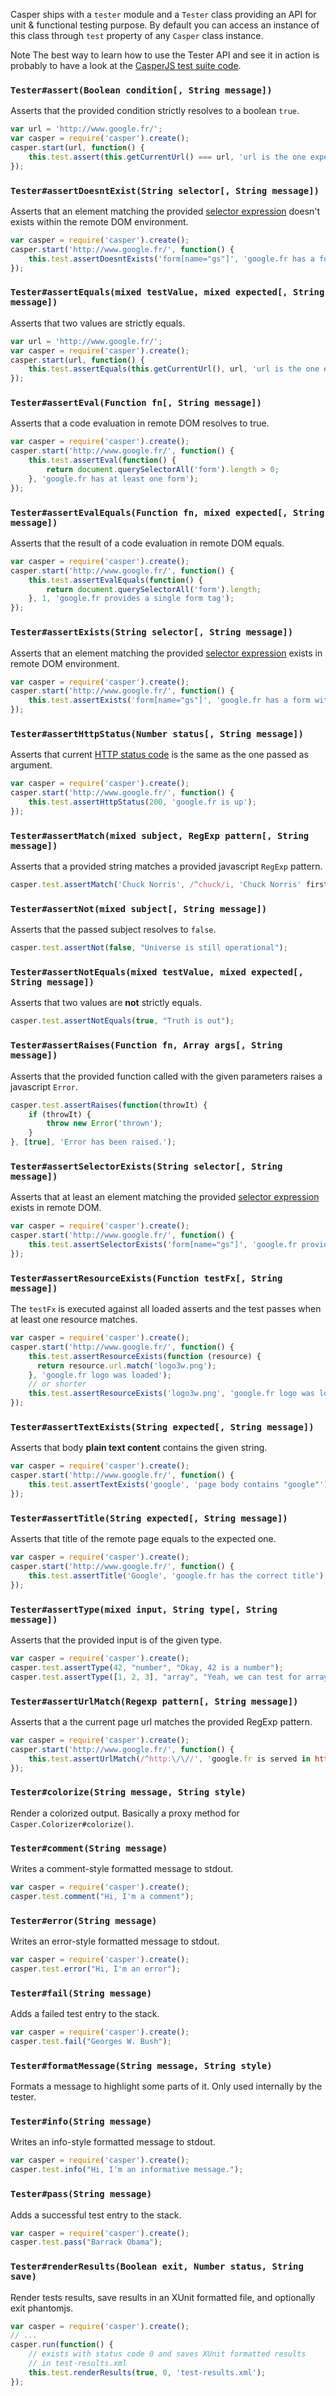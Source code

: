 Casper ships with a `tester` module and a `Tester` class providing an
API for unit & functional testing purpose. By default you can access an
instance of this class through `test` property of any `Casper` class
instance.

<span class="label label-info">Note</span> The best way to learn how to use the
Tester API and see it in action is probably to have a look at the [CasperJS
test suite code](https://github.com/n1k0/casperjs/blob/master/tests/run.js).

<h3 id="assert"><code>Tester#assert(Boolean condition[, String message])</code></h3>

Asserts that the provided condition strictly resolves to a boolean
`true`.

```javascript
var url = 'http://www.google.fr/';
var casper = require('casper').create();
casper.start(url, function() {
    this.test.assert(this.getCurrentUrl() === url, 'url is the one expected');
});
```

<h3 id="assertDoesntExist"><code>Tester#assertDoesntExist(String selector[, String message])</code></h3>

Asserts that an element matching the provided [selector expression](selectors.html) doesn't exists within
the remote DOM environment.

```javascript
var casper = require('casper').create();
casper.start('http://www.google.fr/', function() {
    this.test.assertDoesntExists('form[name="gs"]', 'google.fr has a form with name "gs"');
});
```

<h3 id="assertEquals"><code>Tester#assertEquals(mixed testValue, mixed expected[, String message])</code></h3>

Asserts that two values are strictly equals.

```javascript
var url = 'http://www.google.fr/';
var casper = require('casper').create();
casper.start(url, function() {
    this.test.assertEquals(this.getCurrentUrl(), url, 'url is the one expected');
});
```

<h3 id="assertEval"><code>Tester#assertEval(Function fn[, String message])</code></h3>

Asserts that a code evaluation in remote DOM resolves to true.

```javascript
var casper = require('casper').create();
casper.start('http://www.google.fr/', function() {
    this.test.assertEval(function() {
        return document.querySelectorAll('form').length > 0;
    }, 'google.fr has at least one form');
});
```

<h3 id="assertEvalEquals"><code>Tester#assertEvalEquals(Function fn, mixed expected[, String message])</code></h3>

Asserts that the result of a code evaluation in remote DOM equals.

```javascript
var casper = require('casper').create();
casper.start('http://www.google.fr/', function() {
    this.test.assertEvalEquals(function() {
        return document.querySelectorAll('form').length;
    }, 1, 'google.fr provides a single form tag');
});
```

<h3 id="assertExists"><code>Tester#assertExists(String selector[, String message])</code></h3>

Asserts that an element matching the provided [selector expression](selectors.html) exists in
remote DOM environment.

```javascript
var casper = require('casper').create();
casper.start('http://www.google.fr/', function() {
    this.test.assertExists('form[name="gs"]', 'google.fr has a form with name "gs"');
});
```

<h3 id="assertHttpStatus"><code>Tester#assertHttpStatus(Number status[, String message])</code></h3>

Asserts that current [HTTP status code](http://www.w3.org/Protocols/rfc2616/rfc2616-sec10.html)
is the same as the one passed as argument.

```javascript
var casper = require('casper').create();
casper.start('http://www.google.fr/', function() {
    this.test.assertHttpStatus(200, 'google.fr is up');
});
```

<h3 id="assertMatch"><code>Tester#assertMatch(mixed subject, RegExp pattern[, String message])</code></h3>

Asserts that a provided string matches a provided javascript `RegExp`
pattern.

```javascript
casper.test.assertMatch('Chuck Norris', /^chuck/i, 'Chuck Norris' first name is chuck');
```

<h3 id="assertNot"><code>Tester#assertNot(mixed subject[, String message])</code></h3>

Asserts that the passed subject resolves to `false`.

```javascript
casper.test.assertNot(false, "Universe is still operational");
```

<h3 id="assertNotEquals"><code>Tester#assertNotEquals(mixed testValue, mixed expected[, String message])</code></h3>

Asserts that two values are **not** strictly equals.

```javascript
casper.test.assertNotEquals(true, "Truth is out");
```

<h3 id="assertRaises"><code>Tester#assertRaises(Function fn, Array args[, String message])</code></h3>

Asserts that the provided function called with the given parameters
raises a javascript `Error`.

```javascript
casper.test.assertRaises(function(throwIt) {
    if (throwIt) {
        throw new Error('thrown');
    }
}, [true], 'Error has been raised.');
```

<h3 id="assertSelectorExists"><code>Tester#assertSelectorExists(String selector[, String message])</code></h3>

Asserts that at least an element matching the provided [selector expression](selectors.html)
exists in remote DOM.

```javascript
var casper = require('casper').create();
casper.start('http://www.google.fr/', function() {
    this.test.assertSelectorExists('form[name="gs"]', 'google.fr provides a form');
});
```

<h3 id="assertResourceExists"><code>Tester#assertResourceExists(Function testFx[, String message])</code></h3>

The `testFx` is executed against all loaded asserts and the test passes
when at least one resource matches.

```javascript
var casper = require('casper').create();
casper.start('http://www.google.fr/', function() {
    this.test.assertResourceExists(function (resource) {
      return resource.url.match('logo3w.png');
    }, 'google.fr logo was loaded');
    // or shorter
    this.test.assertResourceExists('logo3w.png', 'google.fr logo was loaded');
});
```

<h3 id="assertTextExists"><code>Tester#assertTextExists(String expected[, String message])</code></h3>

Asserts that body **plain text content** contains the given string.

```javascript
var casper = require('casper').create();
casper.start('http://www.google.fr/', function() {
    this.test.assertTextExists('google', 'page body contains "google"');
});
```

<h3 id="assertTitle"><code>Tester#assertTitle(String expected[, String message])</code></h3>

Asserts that title of the remote page equals to the expected one.

```javascript
var casper = require('casper').create();
casper.start('http://www.google.fr/', function() {
    this.test.assertTitle('Google', 'google.fr has the correct title');
});
```

<h3 id="assertType"><code>Tester#assertType(mixed input, String type[, String message])</code></h3>

Asserts that the provided input is of the given type.

```javascript
var casper = require('casper').create();
casper.test.assertType(42, "number", "Okay, 42 is a number");
casper.test.assertType([1, 2, 3], "array", "Yeah, we can test for arrays too =)");
```

<h3 id="assertUrlMatch"><code>Tester#assertUrlMatch(Regexp pattern[, String message])</code></h3>

Asserts that a the current page url matches the provided RegExp pattern.

```javascript
var casper = require('casper').create();
casper.start('http://www.google.fr/', function() {
    this.test.assertUrlMatch(/^http:\/\//', 'google.fr is served in http://');
});
```

<h3 id="colorize"><code>Tester#colorize(String message, String style)</code></h3>

Render a colorized output. Basically a proxy method for
`Casper.Colorizer#colorize()`.

<h3 id="comment"><code>Tester#comment(String message)</code></h3>

Writes a comment-style formatted message to stdout.

```javascript
var casper = require('casper').create();
casper.test.comment("Hi, I'm a comment");
```

<h3 id="error"><code>Tester#error(String message)</code></h3>

Writes an error-style formatted message to stdout.

```javascript
var casper = require('casper').create();
casper.test.error("Hi, I'm an error");
```

<h3 id="fail"><code>Tester#fail(String message)</code></h3>

Adds a failed test entry to the stack.

```javascript
var casper = require('casper').create();
casper.test.fail("Georges W. Bush");
```

<h3 id="formatMessage"><code>Tester#formatMessage(String message, String style)</code></h3>

Formats a message to highlight some parts of it. Only used internally by
the tester.

<h3 id="info"><code>Tester#info(String message)</code></h3>

Writes an info-style formatted message to stdout.

```javascript
var casper = require('casper').create();
casper.test.info("Hi, I'm an informative message.");
```

<h3 id="pass"><code>Tester#pass(String message)</code></h3>

Adds a successful test entry to the stack.

```javascript
var casper = require('casper').create();
casper.test.pass("Barrack Obama");
```

<h3 id="renderResults"><code>Tester#renderResults(Boolean exit, Number status, String save)</code></h3>

Render tests results, save results in an XUnit formatted file, and optionally exit phantomjs.

```javascript
var casper = require('casper').create();
// ...
casper.run(function() {
    // exists with status code 0 and saves XUnit formatted results
    // in test-results.xml
    this.test.renderResults(true, 0, 'test-results.xml');
});
```
